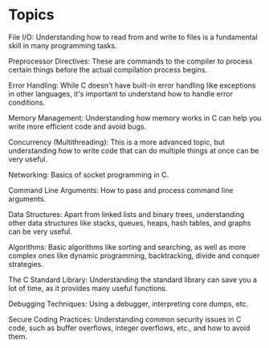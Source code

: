 # Topics

File I/O: Understanding how to read from and write to files is a fundamental skill in many programming tasks.

Preprocessor Directives: These are commands to the compiler to process certain things before the actual compilation process begins.

Error Handling: While C doesn't have built-in error handling like exceptions in other languages, it's important to understand how to handle error conditions.

Memory Management: Understanding how memory works in C can help you write more efficient code and avoid bugs.

Concurrency (Multithreading): This is a more advanced topic, but understanding how to write code that can do multiple things at once can be very useful.

Networking: Basics of socket programming in C.

Command Line Arguments: How to pass and process command line arguments.

Data Structures: Apart from linked lists and binary trees, understanding other data structures like stacks, queues, heaps, hash tables, and graphs can be very useful.

Algorithms: Basic algorithms like sorting and searching, as well as more complex ones like dynamic programming, backtracking, divide and conquer strategies.

The C Standard Library: Understanding the standard library can save you a lot of time, as it provides many useful functions.

Debugging Techniques: Using a debugger, interpreting core dumps, etc.

Secure Coding Practices: Understanding common security issues in C code, such as buffer overflows, integer overflows, etc., and how to avoid them.